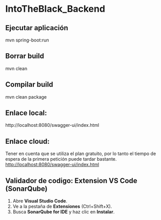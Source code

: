 # IntoTheBlack_Backend

## Ejecutar aplicación
mvn spring-boot:run

## Borrar build
mvn clean

## Compilar build
mvn clean package

## Enlace local:
http://localhost:8080/swagger-ui/index.html

## Enlace cloud:
Tener en cuenta que se utiliza el plan gratuito, por lo tanto el tiempo de espera de la primera petición puede tardar bastante.
[http://localhost:8080/swagger-ui/index.html](https://intotheblack-api.onrender.com/swagger-ui/index.html)

## Validador de codigo: Extension VS Code (SonarQube)
1. Abre **Visual Studio Code**.
2. Ve a la pestaña de **Extensiones** (Ctrl+Shift+X).
3. Busca **SonarQube for IDE** y haz clic en **Instalar**.
